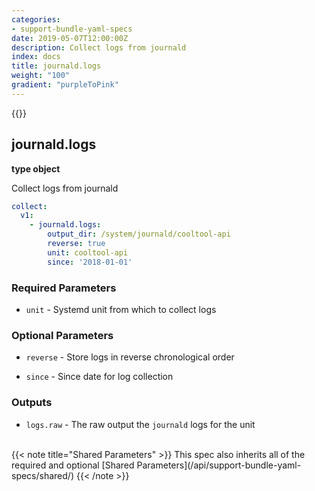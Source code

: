 ```yaml
---
categories:
- support-bundle-yaml-specs
date: 2019-05-07T12:00:00Z
description: Collect logs from journald
index: docs
title: journald.logs
weight: "100"
gradient: "purpleToPink"
---
```


{{<legacynotice>}}

## journald.logs

**type object**

Collect logs from journald


```yaml
collect:
  v1:
    - journald.logs:
        output_dir: /system/journald/cooltool-api
        reverse: true
        unit: cooltool-api
        since: '2018-01-01'
```


### Required Parameters


- `unit` - Systemd unit from which to collect logs



### Optional Parameters


- `reverse` - Store logs in reverse chronological order


- `since` - Since date for log collection



### Outputs

    
- `logs.raw` - The raw output the `journald` logs for the unit


<br>
{{< note title="Shared Parameters" >}}
This spec also inherits all of the required and optional [Shared Parameters](/api/support-bundle-yaml-specs/shared/)
{{< /note >}}

  